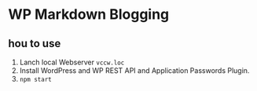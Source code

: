 # WP Markdown Blogging


## hou to use

1. Lanch local Webserver `vccw.loc`
2. Install WordPress and WP REST API and Application Passwords Plugin.
3. `npm start`